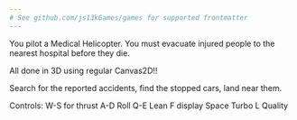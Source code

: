 ```yaml
---
# See github.com/js13kGames/games for supported frontmatter
---
```

You pilot a Medical Helicopter. You must evacuate injured people to the nearest hospital before they die.

All done in 3D using regular Canvas2D!!

Search for the reported accidents, find the stopped cars, land near them.

Controls: 
W-S for thrust
A-D Roll
Q-E Lean
F display
Space Turbo
L Quality